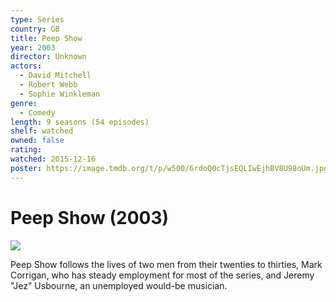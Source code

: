 ```yaml
---
type: Series
country: GB
title: Peep Show
year: 2003
director: Unknown
actors:
  - David Mitchell
  - Robert Webb
  - Sophie Winkleman
genre:
  - Comedy
length: 9 seasons (54 episodes)
shelf: watched
owned: false
rating:
watched: 2015-12-16
poster: https://image.tmdb.org/t/p/w500/6rdoQ0cTjsEQLIwEjhBV8U98oUm.jpg
---
```


# Peep Show (2003)

![](https://image.tmdb.org/t/p/w500/6rdoQ0cTjsEQLIwEjhBV8U98oUm.jpg)

Peep Show follows the lives of two men from their twenties to thirties, Mark Corrigan, who has steady employment for most of the series, and Jeremy "Jez" Usbourne, an unemployed would-be musician.